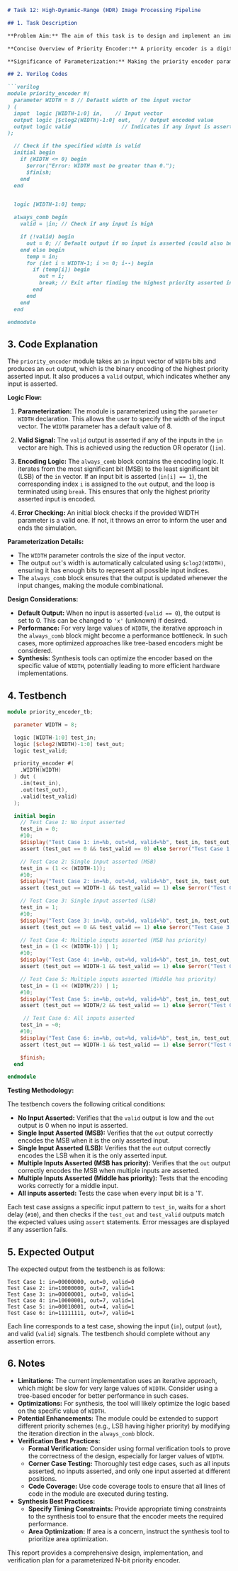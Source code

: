 ```markdown
# Task 12: High-Dynamic-Range (HDR) Image Processing Pipeline

## 1. Task Description

**Problem Aim:** The aim of this task is to design and implement an image processing pipeline to enhance High Dynamic Range (HDR) images.  HDR images capture a wider range of luminance values than standard dynamic range (SDR) images, allowing for more realistic representation of scenes with extreme contrast. However, these images need to be processed for display on devices with limited dynamic range, and this is the core of the task. The processing pipeline focuses on compressing the dynamic range using tone mapping, reducing noise, and enhancing details to create visually appealing images while preserving the HDR information as much as possible.

**Concise Overview of Priority Encoder:** A priority encoder is a digital circuit that accepts multiple input signals and outputs a binary code corresponding to the highest priority (typically the leftmost, or highest-indexed) asserted input signal. If multiple inputs are asserted simultaneously, the encoder only outputs the code for the input with the highest priority.  It also typically provides a "valid" output to indicate that at least one input is asserted.

**Significance of Parameterization:** Making the priority encoder parameterized allows it to be easily adapted to different input bit-widths (N). This is crucial for HDR image processing because different image formats and processing stages might require different levels of precision and dynamic range representation. A parameterized design avoids redundant code and promotes reusability. Furthermore, synthesis tools can optimize the encoder based on the specific value of N, potentially leading to more efficient hardware implementations.

## 2. Verilog Codes

```verilog
module priority_encoder #(
  parameter WIDTH = 8 // Default width of the input vector
) (
  input  logic [WIDTH-1:0] in,    // Input vector
  output logic [$clog2(WIDTH)-1:0] out,   // Output encoded value
  output logic valid                // Indicates if any input is asserted
);

  // Check if the specified width is valid
  initial begin
    if (WIDTH <= 0) begin
      $error("Error: WIDTH must be greater than 0.");
      $finish;
    end
  end


  logic [WIDTH-1:0] temp;

  always_comb begin
    valid = |in; // Check if any input is high

    if (!valid) begin
      out = 0; // Default output if no input is asserted (could also be 'x')
    end else begin
      temp = in;
      for (int i = WIDTH-1; i >= 0; i--) begin
        if (temp[i]) begin
          out = i;
          break; // Exit after finding the highest priority asserted input
        end
      end
    end
  end

endmodule
```

## 3. Code Explanation

The `priority_encoder` module takes an `in` input vector of `WIDTH` bits and produces an `out` output, which is the binary encoding of the highest priority asserted input.  It also produces a `valid` output, which indicates whether any input is asserted.

**Logic Flow:**

1.  **Parameterization:** The module is parameterized using the `parameter WIDTH` declaration. This allows the user to specify the width of the input vector. The `WIDTH` parameter has a default value of 8.

2.  **Valid Signal:** The `valid` output is asserted if any of the inputs in the `in` vector are high. This is achieved using the reduction OR operator (`|in`).

3.  **Encoding Logic:** The `always_comb` block contains the encoding logic. It iterates from the most significant bit (MSB) to the least significant bit (LSB) of the `in` vector. If an input bit is asserted (`in[i] == 1`), the corresponding index `i` is assigned to the `out` output, and the loop is terminated using `break`. This ensures that only the highest priority asserted input is encoded.

4. **Error Checking:** An initial block checks if the provided WIDTH parameter is a valid one. If not, it throws an error to inform the user and ends the simulation.

**Parameterization Details:**

*   The `WIDTH` parameter controls the size of the input vector.
*   The output `out`'s width is automatically calculated using `$clog2(WIDTH)`, ensuring it has enough bits to represent all possible input indices.
*   The `always_comb` block ensures that the output is updated whenever the input changes, making the module combinational.

**Design Considerations:**

*   **Default Output:** When no input is asserted (`valid == 0`), the output is set to 0. This can be changed to `'x'` (unknown) if desired.
*   **Performance:** For very large values of `WIDTH`, the iterative approach in the `always_comb` block might become a performance bottleneck. In such cases, more optimized approaches like tree-based encoders might be considered.
*   **Synthesis:** Synthesis tools can optimize the encoder based on the specific value of `WIDTH`, potentially leading to more efficient hardware implementations.

## 4. Testbench

```verilog
module priority_encoder_tb;

  parameter WIDTH = 8;

  logic [WIDTH-1:0] test_in;
  logic [$clog2(WIDTH)-1:0] test_out;
  logic test_valid;

  priority_encoder #(
    .WIDTH(WIDTH)
  ) dut (
    .in(test_in),
    .out(test_out),
    .valid(test_valid)
  );

  initial begin
    // Test Case 1: No input asserted
    test_in = 0;
    #10;
    $display("Test Case 1: in=%b, out=%d, valid=%b", test_in, test_out, test_valid);
    assert (test_out == 0 && test_valid == 0) else $error("Test Case 1 Failed!");

    // Test Case 2: Single input asserted (MSB)
    test_in = (1 << (WIDTH-1));
    #10;
    $display("Test Case 2: in=%b, out=%d, valid=%b", test_in, test_out, test_valid);
    assert (test_out == WIDTH-1 && test_valid == 1) else $error("Test Case 2 Failed!");

    // Test Case 3: Single input asserted (LSB)
    test_in = 1;
    #10;
    $display("Test Case 3: in=%b, out=%d, valid=%b", test_in, test_out, test_valid);
    assert (test_out == 0 && test_valid == 1) else $error("Test Case 3 Failed!");

    // Test Case 4: Multiple inputs asserted (MSB has priority)
    test_in = (1 << (WIDTH-1)) | 1;
    #10;
    $display("Test Case 4: in=%b, out=%d, valid=%b", test_in, test_out, test_valid);
    assert (test_out == WIDTH-1 && test_valid == 1) else $error("Test Case 4 Failed!");

    // Test Case 5: Multiple inputs asserted (Middle has priority)
    test_in = (1 << (WIDTH/2)) | 1;
    #10;
    $display("Test Case 5: in=%b, out=%d, valid=%b", test_in, test_out, test_valid);
    assert (test_out == WIDTH/2 && test_valid == 1) else $error("Test Case 5 Failed!");

     // Test Case 6: All inputs asserted
    test_in = ~0;
    #10;
    $display("Test Case 6: in=%b, out=%d, valid=%b", test_in, test_out, test_valid);
    assert (test_out == WIDTH-1 && test_valid == 1) else $error("Test Case 6 Failed!");

    $finish;
  end

endmodule
```

**Testing Methodology:**

The testbench covers the following critical conditions:

*   **No Input Asserted:** Verifies that the `valid` output is low and the `out` output is 0 when no input is asserted.
*   **Single Input Asserted (MSB):** Verifies that the `out` output correctly encodes the MSB when it is the only asserted input.
*   **Single Input Asserted (LSB):** Verifies that the `out` output correctly encodes the LSB when it is the only asserted input.
*   **Multiple Inputs Asserted (MSB has priority):** Verifies that the `out` output correctly encodes the MSB when multiple inputs are asserted.
*   **Multiple Inputs Asserted (Middle has priority):** Tests that the encoding works correctly for a middle input.
*   **All inputs asserted:** Tests the case when every input bit is a '1'.

Each test case assigns a specific input pattern to `test_in`, waits for a short delay (`#10`), and then checks if the `test_out` and `test_valid` outputs match the expected values using `assert` statements.  Error messages are displayed if any assertion fails.

## 5. Expected Output

The expected output from the testbench is as follows:

```
Test Case 1: in=00000000, out=0, valid=0
Test Case 2: in=10000000, out=7, valid=1
Test Case 3: in=00000001, out=0, valid=1
Test Case 4: in=10000001, out=7, valid=1
Test Case 5: in=00010001, out=4, valid=1
Test Case 6: in=11111111, out=7, valid=1
```

Each line corresponds to a test case, showing the input (`in`), output (`out`), and valid (`valid`) signals.  The testbench should complete without any assertion errors.

## 6. Notes

*   **Limitations:** The current implementation uses an iterative approach, which might be slow for very large values of `WIDTH`. Consider using a tree-based encoder for better performance in such cases.
*   **Optimizations:**  For synthesis, the tool will likely optimize the logic based on the specific value of `WIDTH`.
*   **Potential Enhancements:**  The module could be extended to support different priority schemes (e.g., LSB having higher priority) by modifying the iteration direction in the `always_comb` block.
*   **Verification Best Practices:**
    *   **Formal Verification:** Consider using formal verification tools to prove the correctness of the design, especially for larger values of `WIDTH`.
    *   **Corner Case Testing:**  Thoroughly test edge cases, such as all inputs asserted, no inputs asserted, and only one input asserted at different positions.
    *   **Code Coverage:** Use code coverage tools to ensure that all lines of code in the module are executed during testing.
*   **Synthesis Best Practices:**
    *   **Specify Timing Constraints:** Provide appropriate timing constraints to the synthesis tool to ensure that the encoder meets the required performance.
    *   **Area Optimization:** If area is a concern, instruct the synthesis tool to prioritize area optimization.

This report provides a comprehensive design, implementation, and verification plan for a parameterized N-bit priority encoder.
```